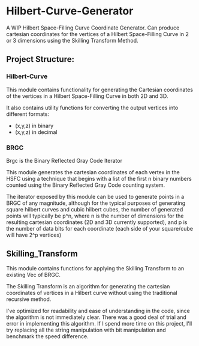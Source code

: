 # Hilbert-Curve-Generator

A WIP Hilbert Space-Filling Curve Coordinate Generator. Can produce cartesian coordinates for the vertices of a Hilbert Space-Filling Curve in 2 or 3 dimensions using the Skilling Transform Method.

## Project Structure:

### Hilbert-Curve

This module contains functionality for generating the Cartesian coordinates of the vertices in a Hilbert Space-Filling Curve in both 2D and 3D.

It also contains utility functions for converting the output vertices into different formats:

- (x,y,z) in binary
- (x,y,z) in decimal

### BRGC

Brgc is the Binary Reflected Gray Code Iterator

This module generates the cartesian coordinates of each vertex in the
HSFC using a technique that begins with a list of the first n binary
numbers counted using the Binary Reflected Gray Code counting system.

The iterator exposed by this module can be used to generate
points in a BRGC of any magnitude, although for the typical purposes
of generating square hilbert curves and cubic hilbert cubes, the number
of generated points will typically be p^n, where n is the number of dimensions
for the resulting cartesian coordinates (2D and 3D currently supported), and p
is the number of data bits for each coordinate (each side of your square/cube
will have 2^p vertices)

## Skilling_Transform

This module contains functions for applying the Skilling Transform to an existing
Vec<u32> of BRGC.

The Skilling Transform is an algorithm for generating the cartesian coordinates of
vertices in a Hilbert curve without using the traditional recursive method.

I've optimized for readability and ease of understanding in the code,
since the algorithm is not immediately clear. There was a good deal of trial
and error in implementing this algorithm. If I spend more time on this project,
I'll try replacing all the string manipulation with bit manipulation and benchmark
the speed difference.
